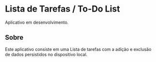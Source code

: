 # Lista de Tarefas / To-Do List

Aplicativo em desenvolvimento.

## Sobre

Este aplicativo consiste em uma Lista de tarefas com a adição e exclusão de dados persistidos no dispositivo local.
